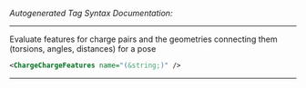 <!-- THIS IS AN AUTOGENERATED FILE: Don't edit it directly, instead change the schema definition in the code itself. -->

_Autogenerated Tag Syntax Documentation:_

---
Evaluate features for charge pairs and the geometries connecting them (torsions, angles, distances) for a pose

```xml
<ChargeChargeFeatures name="(&string;)" />
```



---
